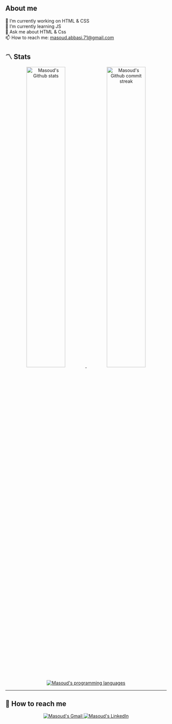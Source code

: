 ## **About me**
🔭 I’m currently working on HTML & CSS <br />
🌱 I’m currently learning JS <br />
💬 Ask me about HTML & Css <br />
📫 How to reach me: masoud.abbasi.71@gmail.com

## **:part_alternation_mark: Stats**

<div align="center" style="text-align:center">
    <a href="#">
        <img width="49%" src="https://github-readme-stats.vercel.app/api?username=masabbasi&show_icons=true&theme=blueberry&count_private=true"
            alt="Masoud's Github stats">
    </a>
    <a href="#">
        <img width="49%" src="https://github-readme-streak-stats.herokuapp.com/?user=masabbasi&theme=blueberry"
            alt="Masoud's Github commit streak">
    </a>
    <a href="#">
        <img src="https://github-readme-stats.vercel.app/api/top-langs/?username=masabbasi&layout=compact&theme=blueberry&langs_count=4" alt="Masoud's programming languages"/>
    </a>
<!--     <a href="https://wakatime.com/@d02b98bb-107e-4342-a6ae-9730341305b7/">
        <img width="40%" src="https://wakatime.com/share/@d02b98bb-107e-4342-a6ae-9730341305b7/a14535da-67f8-49b0-a5ec-c4b08b8e9438.svg"
            alt="Masoud's wakatime last year stats">
    </a> -->
</div>

---

## **:bell: How to reach me**

<div align="center" style="text-align:center">
    <a href="mailto:masoud.abbasi.71@gmail.com">
        <img src="https://img.shields.io/badge/-Gmail-EA4335?style=for-the-badge&logo=Gmail&logoColor=white"
            alt="Masoud's Gmail">
    </a>
    <a href="https://www.linkedin.com/in/masabbasi/">
        <img src="https://img.shields.io/badge/LinkedIn-0A66C2?style=for-the-badge&logo=linkedin&logoColor=white"
            alt="Masoud's LinkedIn">
    </a>
</div>


